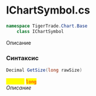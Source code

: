 
# IChartSymbol.cs
```csharp
namespace TigerTrade.Chart.Base  
    class IChartSymbol
```

Описание

### Синтаксис
```csharp
Decimal GetSize(long rawSize)
```

<mark style="color:yellow;">**`rawSize`**</mark> <mark style="color:red;">`long`</mark>  
 *Описание*  
  

                    
                    